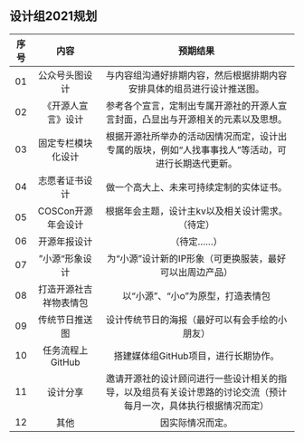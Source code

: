 

## 设计组2021规划

| **序号** |        **内容**        |                         **预期结果**                         |
| :------: | :--------------------: | :----------------------------------------------------------: |
|    01    |     公众号头图设计     | 与内容组沟通好排期内容，然后根据排期内容安排具体的组员进行设计推送图。 |
|    02    |   《开源人宣言》设计   | 参考各个宣言，定制出专属开源社的开源人宣言封面，凸显出与开源相关的元素以及思想。 |
|    03    |   固定专栏模块化设计   | 根据开源社所举办的活动因情况而定，设计出专属的版块，例如“人找事事找人”等活动，可进行长期迭代更新。 |
|    04    |     志愿者证书设计     |           做一个高大上、未来可持续定制的实体证书。           |
|    05    |   COSCon开源年会设计   |       根据年会主题，设计主kv以及相关设计需求。（待定）       |
|    06    |      开源年报设计      |                          （待定……）                          |
|    07    |     ”小源“形象设计     |   为“小源”设计新的IP形象（可更换服装，最好可以出周边产品）   |
|    08    | 打造开源社吉祥物表情包 |              以“小源”、“小o”为原型，打造表情包               |
|    09    |     传统节日推送图     |        设计传统节日的海报（最好可以有会手绘的小朋友）        |
|    10    |    任务流程上GitHub    |             搭建媒体组GitHub项目，进行长期协作。             |
|    11    |        设计分享        | 邀请开源社的设计顾问进行一些设计相关的指导，以及组员有关设计思路的讨论交流（预计每月一次，具体执行根据情况而定） |
|    12    |          其他          |                       因实际情况而定。                       |

